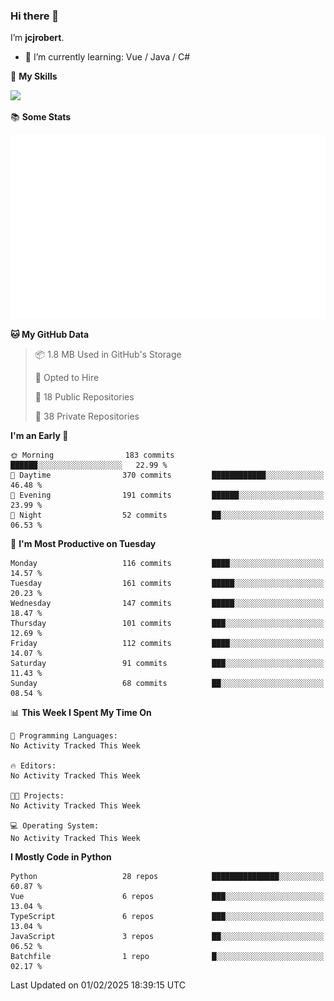 ### Hi there 👋

I’m **jcjrobert**.

- 🌱 I’m currently learning: Vue / Java / C#

🌟 **My Skills**

![](https://img.shields.io/badge/-Python-3e74a2?style=flat-square&logo=Python&logoColor=fff)

📚 **Some Stats**

![](https://github.com/jcjrobert/github-stats/blob/master/generated/overview.svg)

<!--START_SECTION:waka-->
**🐱 My GitHub Data** 

> 📦 1.8 MB Used in GitHub's Storage 
 > 
> 💼 Opted to Hire
 > 
> 📜 18 Public Repositories 
 > 
> 🔑 38 Private Repositories 
 > 
**I'm an Early 🐤** 

```text
🌞 Morning                183 commits         ██████░░░░░░░░░░░░░░░░░░░   22.99 % 
🌆 Daytime                370 commits         ████████████░░░░░░░░░░░░░   46.48 % 
🌃 Evening                191 commits         ██████░░░░░░░░░░░░░░░░░░░   23.99 % 
🌙 Night                  52 commits          ██░░░░░░░░░░░░░░░░░░░░░░░   06.53 % 
```
📅 **I'm Most Productive on Tuesday** 

```text
Monday                   116 commits         ████░░░░░░░░░░░░░░░░░░░░░   14.57 % 
Tuesday                  161 commits         █████░░░░░░░░░░░░░░░░░░░░   20.23 % 
Wednesday                147 commits         █████░░░░░░░░░░░░░░░░░░░░   18.47 % 
Thursday                 101 commits         ███░░░░░░░░░░░░░░░░░░░░░░   12.69 % 
Friday                   112 commits         ████░░░░░░░░░░░░░░░░░░░░░   14.07 % 
Saturday                 91 commits          ███░░░░░░░░░░░░░░░░░░░░░░   11.43 % 
Sunday                   68 commits          ██░░░░░░░░░░░░░░░░░░░░░░░   08.54 % 
```


📊 **This Week I Spent My Time On** 

```text
💬 Programming Languages: 
No Activity Tracked This Week

🔥 Editors: 
No Activity Tracked This Week

🐱‍💻 Projects: 
No Activity Tracked This Week

💻 Operating System: 
No Activity Tracked This Week
```

**I Mostly Code in Python** 

```text
Python                   28 repos            ███████████████░░░░░░░░░░   60.87 % 
Vue                      6 repos             ███░░░░░░░░░░░░░░░░░░░░░░   13.04 % 
TypeScript               6 repos             ███░░░░░░░░░░░░░░░░░░░░░░   13.04 % 
JavaScript               3 repos             ██░░░░░░░░░░░░░░░░░░░░░░░   06.52 % 
Batchfile                1 repo              █░░░░░░░░░░░░░░░░░░░░░░░░   02.17 % 
```




 Last Updated on 01/02/2025 18:39:15 UTC
<!--END_SECTION:waka-->
